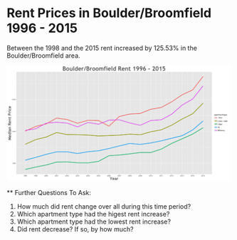 Rent Prices in Boulder/Broomfield 1996 - 2015
================

Between the 1998 and the 2015 rent increased by 125.53% in the Boulder/Broomfield area.

![](../images/boulderbroomfield.png)

\*\* Further Questions To Ask:

1.  How much did rent change over all during this time period?
2.  Which apartment type had the higest rent increase?
3.  Which apartment type had the lowest rent increase?
4.  Did rent decrease? If so, by how much?
